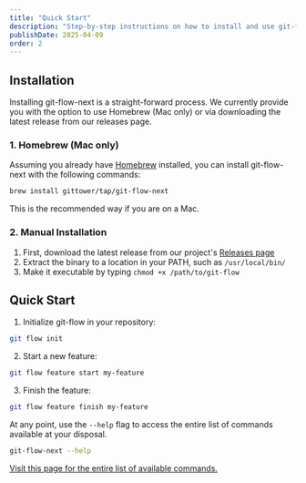 ```yaml
---
title: "Quick Start"
description: "Step-by-step instructions on how to install and use git-flow-next on your machine."
publishDate: 2025-04-09
order: 2
---
```


## Installation

Installing git-flow-next is a straight-forward process. We currently provide you with the option to use Homebrew (Mac only) or via downloading the latest release from our releases page.

### 1. Homebrew (Mac only)

Assuming you already have <a href="https://brew.sh/" target="_blank" rel="noreferrer noopener">Homebrew</a> installed, you can install git-flow-next with the following commands:

```bash
brew install gittower/tap/git-flow-next
```

This is the recommended way if you are on a Mac.

### 2. Manual Installation

1. First, download the latest release from our project's <a href="https://github.com/gittower/git-flow-next/releases" target="_blank" rel="noopener noreferrer">Releases page</a>
2. Extract the binary to a location in your PATH, such as `/usr/local/bin/`
3. Make it executable by typing `chmod +x /path/to/git-flow`

## Quick Start

1. Initialize git-flow in your repository:

```bash
git flow init
```

2. Start a new feature:

```bash
git flow feature start my-feature
```

3. Finish the feature:

```bash
git flow feature finish my-feature
```

At any point, use the `--help` flag to access the entire list of commands available at your disposal.

```bash
git-flow-next --help
```

[Visit this page for the entire list of available commands.](/docs/commands)
